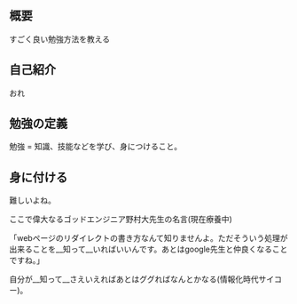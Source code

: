 ## 概要
すごく良い勉強方法を教える

## 自己紹介
おれ

## 勉強の定義

勉強 = 知識、技能などを学び、身につけること。


## 身に付ける

難しいよね。

ここで偉大なるゴッドエンジニア野村大先生の名言(現在療養中)

「webページのリダイレクトの書き方なんて知りませんよ。ただそういう処理が出来ることを__知って__いればいいんです。あとはgoogle先生と仲良くなることですね。」

自分が__知って__さえいえればあとはググればなんとかなる(情報化時代サイコー)。

